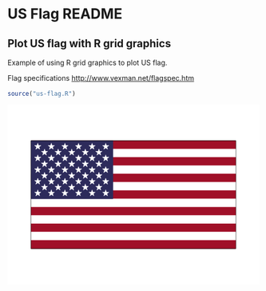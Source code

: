 US Flag README
================

Plot US flag with R grid graphics
---------------------------------

Example of using R grid graphics to plot US flag.

Flag specifications <http://www.vexman.net/flagspec.htm>

``` r
source("us-flag.R")
```

![](README_files/figure-markdown_github/flag-1.png)
